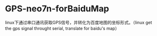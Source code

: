 # GPS-neo7n-forBaiduMap
linux下通过串口通讯获取GPS信号，并转化为百度地图的坐标形式。（linux get the gps signal throught serial, translate for baidu's map）

